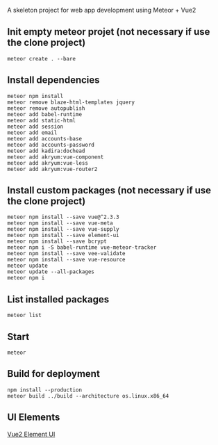 A skeleton project for web app development using Meteor + Vue2

## Init empty meteor projet (not necessary if use the clone project)

```
meteor create . --bare
```

## Install dependencies

```
meteor npm install
meteor remove blaze-html-templates jquery
meteor remove autopublish
meteor add babel-runtime
meteor add static-html
meteor add session
meteor add email
meteor add accounts-base
meteor add accounts-password
meteor add kadira:dochead
meteor add akryum:vue-component
meteor add akryum:vue-less
meteor add akryum:vue-router2
```

## Install custom packages (not necessary if use the clone project)

```
meteor npm install --save vue@^2.3.3
meteor npm install --save vue-meta
meteor npm install --save vue-supply
meteor npm install --save element-ui
meteor npm install --save bcrypt
meteor npm i -S babel-runtime vue-meteor-tracker
meteor npm install --save vee-validate
meteor npm install --save vue-resource
meteor update
meteor update --all-packages
meteor npm i
```

## List installed packages

```
meteor list
```

## Start

```
meteor
```

## Build for deployment

```
npm install --production
meteor build ../build --architecture os.linux.x86_64
```
## UI Elements

[Vue2 Element UI](http://element.eleme.io/#/en-US/component/installation)
